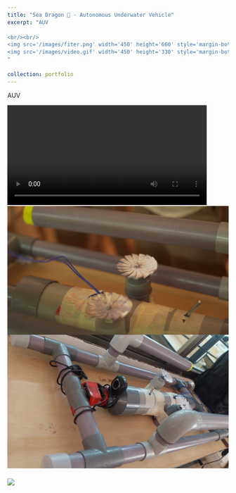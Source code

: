```yaml
---
title: "Sea Dragon 🐉 - Autonomous Underwater Vehicle"
excerpt: "AUV

<br/><br/>
<img src='/images/fiter.png' width='450' height='660' style='margin-bottom: 20px;'>
<img src='/images/video.gif' width='450' height='330' style='margin-bottom: 20px;'>
"

collection: portfolio
---
```


AUV

<video width='90%' controls>
  <source src="/images/video.mp4" type="video/mp4">
Your browser does not support the video tag.
</video>

<img src='/images/fiter.png' style='margin-bottom: 20px;'>
<img src='/images/video.gif' style='margin-bottom: 20px;'>
